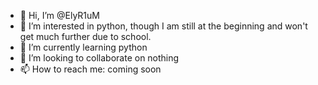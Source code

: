 - 👋 Hi, I’m @ElyR1uM
- 👀 I’m interested in python, though I am still at the beginning and won't get much further due to school.
- 🌱 I’m currently learning python
- 💞️ I’m looking to collaborate on nothing
- 📫 How to reach me: coming soon

<!---
ElyR1uM/ElyR1uM is a ✨ special ✨ repository because its `README.md` (this file) appears on your GitHub profile.
You can click the Preview link to take a look at your changes.
--->
